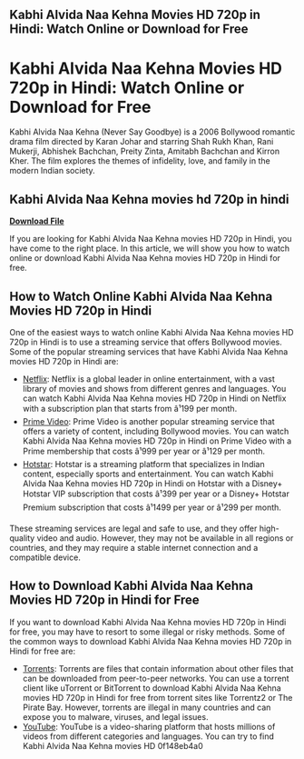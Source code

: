 ## Kabhi Alvida Naa Kehna Movies HD 720p in Hindi: Watch Online or Download for Free

  
# Kabhi Alvida Naa Kehna Movies HD 720p in Hindi: Watch Online or Download for Free
 
Kabhi Alvida Naa Kehna (Never Say Goodbye) is a 2006 Bollywood romantic drama film directed by Karan Johar and starring Shah Rukh Khan, Rani Mukerji, Abhishek Bachchan, Preity Zinta, Amitabh Bachchan and Kirron Kher. The film explores the themes of infidelity, love, and family in the modern Indian society.
 
## Kabhi Alvida Naa Kehna movies hd 720p in hindi


[**Download File**](https://www.google.com/url?q=https%3A%2F%2Fgeags.com%2F2tKGuJ&sa=D&sntz=1&usg=AOvVaw1LYOJReBkpwPtgJ01Mviwr)

 
If you are looking for Kabhi Alvida Naa Kehna movies HD 720p in Hindi, you have come to the right place. In this article, we will show you how to watch online or download Kabhi Alvida Naa Kehna movies HD 720p in Hindi for free.
 
## How to Watch Online Kabhi Alvida Naa Kehna Movies HD 720p in Hindi
 
One of the easiest ways to watch online Kabhi Alvida Naa Kehna movies HD 720p in Hindi is to use a streaming service that offers Bollywood movies. Some of the popular streaming services that have Kabhi Alvida Naa Kehna movies HD 720p in Hindi are:
 
- [Netflix](https://www.netflix.com/in/title/70044603): Netflix is a global leader in online entertainment, with a vast library of movies and shows from different genres and languages. You can watch Kabhi Alvida Naa Kehna movies HD 720p in Hindi on Netflix with a subscription plan that starts from â¹199 per month.
- [Prime Video](https://www.primevideo.com/detail/0RJZ4Q3Z4H8X9WYB7T9J0QVZP9/ref=atv_dp_share_cu_r): Prime Video is another popular streaming service that offers a variety of content, including Bollywood movies. You can watch Kabhi Alvida Naa Kehna movies HD 720p in Hindi on Prime Video with a Prime membership that costs â¹999 per year or â¹129 per month.
- [Hotstar](https://www.hotstar.com/in/movies/kabhi-alvida-naa-kehna/1000001396/watch): Hotstar is a streaming platform that specializes in Indian content, especially sports and entertainment. You can watch Kabhi Alvida Naa Kehna movies HD 720p in Hindi on Hotstar with a Disney+ Hotstar VIP subscription that costs â¹399 per year or a Disney+ Hotstar Premium subscription that costs â¹1499 per year or â¹299 per month.

These streaming services are legal and safe to use, and they offer high-quality video and audio. However, they may not be available in all regions or countries, and they may require a stable internet connection and a compatible device.
 
## How to Download Kabhi Alvida Naa Kehna Movies HD 720p in Hindi for Free
 
If you want to download Kabhi Alvida Naa Kehna movies HD 720p in Hindi for free, you may have to resort to some illegal or risky methods. Some of the common ways to download Kabhi Alvida Naa Kehna movies HD 720p in Hindi for free are:

- [Torrents](https://torrentz2.eu/search?f=Kabhi+Alvida+Naa+Kehna+movies+hd+720p+in+hindi): Torrents are files that contain information about other files that can be downloaded from peer-to-peer networks. You can use a torrent client like uTorrent or BitTorrent to download Kabhi Alvida Naa Kehna movies HD 720p in Hindi for free from torrent sites like Torrentz2 or The Pirate Bay. However, torrents are illegal in many countries and can expose you to malware, viruses, and legal issues.
- [YouTube](https://www.youtube.com/results?search_query=Kabhi+Alvida+Naa+Kehna+movies+hd+720p+in+hindi): YouTube is a video-sharing platform that hosts millions of videos from different categories and languages. You can try to find Kabhi Alvida Naa Kehna movies HD 0f148eb4a0
